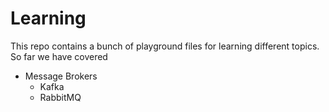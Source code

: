 # Learning

This repo contains a bunch of playground files for learning different topics. So far we have covered

- Message Brokers
  - Kafka
  - RabbitMQ
